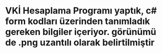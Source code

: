 # VKİ Hesaplama Programı yaptık, c# form kodları üzerinden tanımladık gereken bilgiler içeriyor. görünümü de .png uzantılı olarak belirtilmiştir


